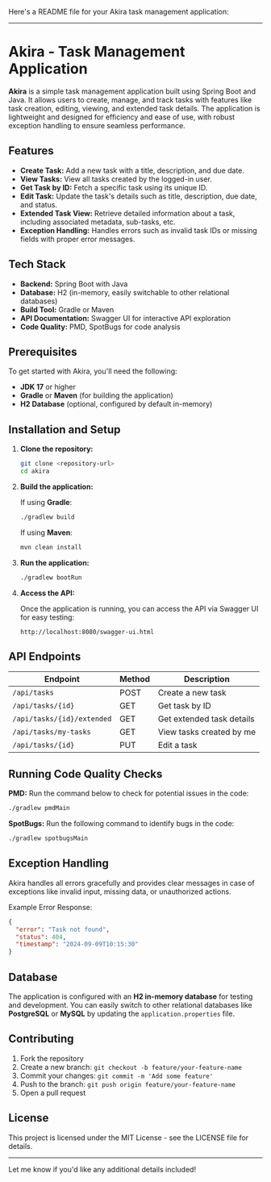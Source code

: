 Here's a README file for your Akira task management application:

---

# Akira - Task Management Application

**Akira** is a simple task management application built using Spring Boot and Java. It allows users to create, manage, and track tasks with features like task creation, editing, viewing, and extended task details. The application is lightweight and designed for efficiency and ease of use, with robust exception handling to ensure seamless performance.

## Features

- **Create Task:** Add a new task with a title, description, and due date.
- **View Tasks:** View all tasks created by the logged-in user.
- **Get Task by ID:** Fetch a specific task using its unique ID.
- **Edit Task:** Update the task's details such as title, description, due date, and status.
- **Extended Task View:** Retrieve detailed information about a task, including associated metadata, sub-tasks, etc.
- **Exception Handling:** Handles errors such as invalid task IDs or missing fields with proper error messages.

## Tech Stack

- **Backend:** Spring Boot with Java
- **Database:** H2 (in-memory, easily switchable to other relational databases)
- **Build Tool:** Gradle or Maven
- **API Documentation:** Swagger UI for interactive API exploration
- **Code Quality:** PMD, SpotBugs for code analysis

## Prerequisites

To get started with Akira, you'll need the following:

- **JDK 17** or higher
- **Gradle** or **Maven** (for building the application)
- **H2 Database** (optional, configured by default in-memory)

## Installation and Setup

1. **Clone the repository:**

   ```bash
   git clone <repository-url>
   cd akira
   ```

2. **Build the application:**

   If using **Gradle**:
   ```bash
   ./gradlew build
   ```

   If using **Maven**:
   ```bash
   mvn clean install
   ```

3. **Run the application:**

   ```bash
   ./gradlew bootRun
   ```

4. **Access the API:**

   Once the application is running, you can access the API via Swagger UI for easy testing:
   ```
   http://localhost:8080/swagger-ui.html
   ```

## API Endpoints

| Endpoint                      | Method | Description               |
| ------------------------------ | ------ | ------------------------- |
| `/api/tasks`                   | POST   | Create a new task          |
| `/api/tasks/{id}`              | GET    | Get task by ID             |
| `/api/tasks/{id}/extended`     | GET    | Get extended task details  |
| `/api/tasks/my-tasks`          | GET    | View tasks created by me   |
| `/api/tasks/{id}`              | PUT    | Edit a task                |

## Running Code Quality Checks

**PMD:**
Run the command below to check for potential issues in the code:
```bash
./gradlew pmdMain
```

**SpotBugs:**
Run the following command to identify bugs in the code:
```bash
./gradlew spotbugsMain
```

## Exception Handling

Akira handles all errors gracefully and provides clear messages in case of exceptions like invalid input, missing data, or unauthorized actions.

Example Error Response:
```json
{
  "error": "Task not found",
  "status": 404,
  "timestamp": "2024-09-09T10:15:30"
}
```

## Database

The application is configured with an **H2 in-memory database** for testing and development. You can easily switch to other relational databases like **PostgreSQL** or **MySQL** by updating the `application.properties` file.

## Contributing

1. Fork the repository
2. Create a new branch: `git checkout -b feature/your-feature-name`
3. Commit your changes: `git commit -m 'Add some feature'`
4. Push to the branch: `git push origin feature/your-feature-name`
5. Open a pull request

## License

This project is licensed under the MIT License - see the LICENSE file for details.

---

Let me know if you'd like any additional details included!